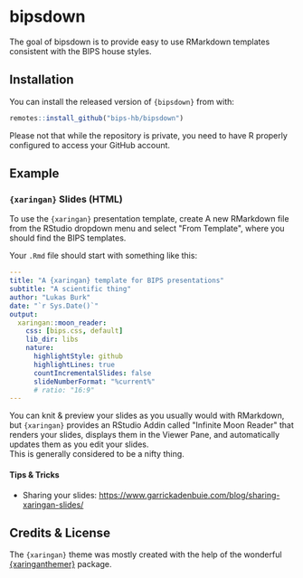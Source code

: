 # bipsdown

<!-- badges: start -->
<!-- badges: end -->

The goal of bipsdown is to provide easy to use RMarkdown templates consistent with the BIPS house styles.

## Installation

You can install the released version of `{bipsdown}` from with:

``` r
remotes::install_github("bips-hb/bipsdown")
```

Please not that while the repository is private, you need to have R properly configured to access your GitHub account.

## Example

### `{xaringan}` Slides (HTML)

To use the `{xaringan}` presentation template, create A new RMarkdown file from the RStudio dropdown menu and select "From Template", where you should find the BIPS templates.

Your `.Rmd` file should start with something like this:

```yaml
---
title: "A {xaringan} template for BIPS presentations"
subtitle: "A scientific thing"
author: "Lukas Burk"
date: "`r Sys.Date()`"
output:
  xaringan::moon_reader:
    css: [bips.css, default]
    lib_dir: libs
    nature:
      highlightStyle: github
      highlightLines: true
      countIncrementalSlides: false
      slideNumberFormat: "%current%"
      # ratio: "16:9"
---
```

You can knit & preview your slides as you usually would with RMarkdown, but `{xaringan}` provides an RStudio Addin called "Infinite Moon Reader" that renders your slides, displays them in the Viewer Pane, and automatically updates them as you edit your slides.  
This is generally considered to be a nifty thing.

#### Tips & Tricks

- Sharing your slides: https://www.garrickadenbuie.com/blog/sharing-xaringan-slides/

## Credits & License

The `{xaringan}` theme was mostly created with the help of the wonderful [{xaringanthemer}](https://pkg.garrickadenbuie.com/xaringanthemer/) package.
